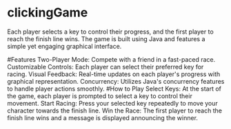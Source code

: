 # clickingGame
Each player selects a key to control their progress, and the first player to reach the finish line wins. The game is built using Java and features a simple yet engaging graphical interface.

#Features
Two-Player Mode: Compete with a friend in a fast-paced race.
Customizable Controls: Each player can select their preferred key for racing.
Visual Feedback: Real-time updates on each player's progress with graphical representation.
Concurrency: Utilizes Java's concurrency features to handle player actions smoothly.
#How to Play
Select Keys: At the start of the game, each player is prompted to select a key to control their movement.
Start Racing: Press your selected key repeatedly to move your character towards the finish line.
Win the Race: The first player to reach the finish line wins and a message is displayed announcing the winner.
